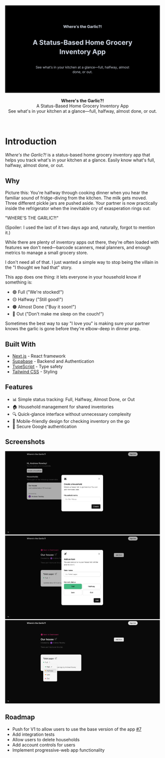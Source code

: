 ![repo-banner](./public/banner.jpg)

<div align="center"><strong>Where's the Garlic?!</strong></div>
<div align="center">A Status-Based Home Grocery Inventory App<br />See what's in your kitchen at a glance—full, halfway, almost done, or out.</div>
<br/>
<br/>

# Introduction

_Where's the Garlic?!_ is a status-based home grocery inventory app that helps you track what's in your kitchen at a glance. Easily know what's full, halfway, almost done, or out.

## Why

Picture this: You're halfway through cooking dinner when you hear the familiar sound of fridge-diving from the kitchen. The milk gets moved. Three different pickle jars are pushed aside. Your partner is now practically inside the refrigerator when the inevitable cry of exasperation rings out:

"WHERE'S THE GARLIC?!"

(Spoiler: I used the last of it two days ago and, naturally, forgot to mention it.)

While there are plenty of inventory apps out there, they're often loaded with features we don't need—barcode scanners, meal planners, and enough metrics to manage a small grocery store.

I don't need all of that. I just wanted a simple way to stop being the villain in the "I thought we had that" story.

This app does one thing: it lets everyone in your household know if something is:

- 🟢 Full ("We're stocked!")
- 🟡 Halfway ("Still good!")
- 🟠 Almost Done ("Buy it soon!")
- 🔴 Out ("Don't make me sleep on the couch!")

Sometimes the best way to say "I love you" is making sure your partner knows the garlic is gone before they're elbow-deep in dinner prep.

## Built With

- [Next.js](https://nextjs.org/) - React framework
- [Supabase](https://supabase.com/) - Backend and Authentication
- [TypeScript](https://www.typescriptlang.org/) - Type safety
- [Tailwind CSS](https://tailwindcss.com/) - Styling

## Features

- 📊 Simple status tracking: Full, Halfway, Almost Done, or Out
- 🏠 Household management for shared inventories
- 🔍 Quick-glance interface without unnecessary complexity
- 📱 Mobile-friendly design for checking inventory on the go
- 🔐 Secure Google authentication

## Screenshots

![screenshot1](./public/screen1.webp)
![screenshot2](./public/screen2.webp)
![screenshot3](./public/screen3.webp)

## Roadmap

- Push for V1 to allow users to use the base version of the app [#7](https://github.com/internetdrew/wtg-app/pull/7)
- Add integration tests
- Allow users to delete households
- Add account controls for users
- Implement progressive-web app functionality

